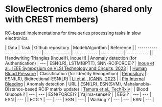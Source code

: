 # SlowElectronics demo (shared only with CREST members)

RC-based implementations for time series processing tasks in slow electronics.

| Data | Task | Github repository | Model/Algorithm | Reference | 
| ------------- | ------------- | ------------- | ------------ | ----------- | ----------- |
| Handwriting Triangles (InoueIH, InoueH) | Anomaly detection (for Authentication) | --- | ESN(LR), LSTM(BPTT), SNN-RC(FORCE)? | [Inoue et al., IEEE Symposium on VLSI Technology and Circuits, 2023](https://ieeexplore.ieee.org/document/10185412) |
| [Human Blood Pressure](https://www.nature.com/articles/s41597-022-01202-y) | Classification (for Identity Recognition) | [Repository](https://github.com/Ziqiang-IRCN/ESN-Continuous-blood-pressure-data.git) | ESN(LR), Bidirectional-ESN(LR) | [Li et al., ICANN, 2023](https://link.springer.com/chapter/10.1007/978-3-031-44216-2_2) | 
| [Pig Internal Bleeding](https://wu.renjie.im/research/anomaly-benchmarks-are-flawed/)  | Anomaly detection | URL | ESN(LR), ESN(SVM), Mahalanobis-Distance-based RC(P matrix update) | [Tamura et al., TechRxiv](https://www.techrxiv.org/articles/preprint/Mahalanobis_Distance_of_Reservoir_States_for_Online_Time-Series_Anomaly_Detection/22678774) | 
| Blood Glucose ? | --- | --- | ESN(FORCE)? | Yajima-sensei? |
| EEG ? | --- | --- | ESN | --- |
| ECG ? | --- | --- | ESN | --- |
| Walking ? | --- | --- | ESN | --- |

